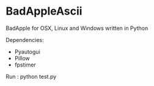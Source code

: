 # BadAppleAscii
 BadApple for OSX, Linux and Windows written in Python
 
 Dependencies: 
 - Pyautogui
 - Pillow
 - fpstimer

Run
: python test.py
